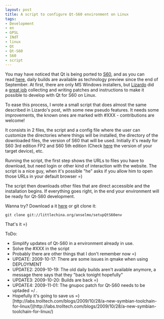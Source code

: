 ```yaml
---
layout: post
title: A script to configure Qt-S60 environment on Linux
tags:
- Development
- en
- GPSL
- INdT
- linux
- Qt
- Qt-S60
- S60
- script
---
```

You may have noticed that Qt is being ported to [S60]("http://en.wikipedia.org/wiki/S60_(software_platform)"), and as you can read [here](http://labs.trolltech.com/blogs/2009/09/24/daily-binaries-of-qt-for-symbians60-available/), daily builds are available as technology preview since the end of September. At first, there are only MS Windows installers, but [Lizardo](http://lizardo.wordpress.com/) did a [great job](http://lizardo.wordpress.com/2009/09/24/installing-qt-for-s60-daily-snapshots-on-linux/) collecting and writing patches and instructions to make it possible to develop with Qt for S60 on Linux.

To ease this process, I wrote a small script that does almost the same described in Lizardo's post, with some new pseudo features. It needs some improvements, the known ones are marked with #XXX - contributions are welcome!

It consists in 2 files, the script and a config file where the user can customize the directories where things will be installed, the directory of the downloaded files, the version of S60 that will be used. Initially it's ready for S60 3rd edition FP2 and S60 5th edition (Check [here](http://wiki.forum.nokia.com/index.php/Which_S60_SDK_should_I_use%3F) the version of your target device), etc.

Running the script, the first step shows the URLs to files you have to download, but need login or other kind of interaction with the website. The script is a nice guy, when it's possible "he" asks if you allow him to open those URLs in your default browser =)

The script then downloads other files that are direct accessible and the installation begins. If everything goes right, in the end your environment will be ready for Qt-S60 development.

Wanna try? Download a it [here](http://www.anselmolsm.org/public/setupQtS60env/setupQtS60env-latest.tar.bz2) or git clone it:

```
git clone git://littlechina.org/anselmo/setupQtS60env
```

That's it =)

ToDo:
<ul>
	<li>Simplify updates of Qt-S60 in a environment already in use.</li>
	<li>Solve the #XXX in the script</li>
	<li>Probably there are other things that I don't remember now =)</li>
	<li>UPDATE: 2009-10-17: There are some issues in qmake when using DEPLOYMENT</li>
	<li>UPDATE2: 2009-10-19: The old daily builds aren't available anymore, a message there says that they "back tonight hopefully"</li>
	<li>UPDATE3: 2009-10-20: Builds are back =)</li>
	<li>UPDATE4: 2009-11-01: The gnupoc patch for Qt-S60 needs to be uptaded =/ .</li>
	<li>Hopefully it's going to save us =) [http://labs.trolltech.com/blogs/2009/10/28/a-new-symbian-toolchain-for-linux/](http://labs.trolltech.com/blogs/2009/10/28/a-new-symbian-toolchain-for-linux/)</li>
</ul>
